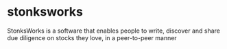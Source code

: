 # stonksworks
StonksWorks is a software that enables people to write, discover and share due diligence on stocks they love, in a peer-to-peer manner
